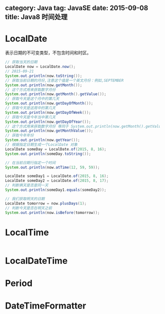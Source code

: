 category: Java
tag: JavaSE
date: 2015-09-08
title: Java8 时间处理
---

# LocalDate
表示日期的不可变类型，不包含时间和时区。
```java
// 获取当天的日期
LocalDate now = LocalDate.now();
// 2015-09-21
System.out.println(now.toString());
// 获取当前日期的月份,注意这个值是一个英文月份：例如,SEPTEMBER
System.out.println(now.getMonth());
// 这个方式用来获取数字月份
System.out.println(now.getMonth().getValue());
// 获取今天是这个月中的第几天
System.out.println(now.getDayOfMonth());
// 获取今天是这周中的第几天
System.out.println(now.getDayOfWeek());
// 获取今天是今年当中第几天
System.out.println(now.getDayOfYear());
// 这个方式用来获取数字月份 等同于 System.out.println(now.getMonth().getValue());
System.out.println(now.getMonthValue());
// 获取今年年份
System.out.println(now.getYear());
// 根据指定日期生成一个LocalDate 对象
LocalDate someDay = LocalDate.of(2015, 8, 16);
System.out.println(someDay.toString());

// 在当前日期行指定一个时间
System.out.println(now.atTime(12, 59, 59));

LocalDate someDay1 = LocalDate.of(2015, 8, 16);
LocalDate someDay2 = LocalDate.of(2015, 8, 17);
// 判断俩天是否是同一天
System.out.println(someDay1.equals(someDay2));

// 我们获取明天的日期
LocalDate tomorrow = now.plusDays(1);
// 判断今天是否在明天之前
System.out.println(now.isBefore(tomorrow));
```

# LocalTime
```java

```

# LocalDateTime

# Period

# DateTimeFormatter